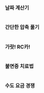 ### 날짜 계산기

```python

```



### 간단한 압축 풀기

```python

```



### 가랏! RC카!

```python

```



### 불면증 치료법

```python

```



### 수도 요금 경쟁

```python

```

